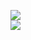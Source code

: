[![](https://img.shields.io/badge/Made%20With-Github%20Spray-lightgrey.svg?style=for-the-badge&logo=github)](https://github.com/Annihil/github-spray#31758)  
[![](https://i.imgur.com/2DrTn0Z.gif)](https://github.com/Annihil/github-spray)